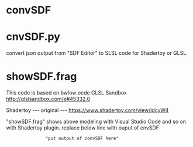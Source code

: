# convSDF

# cnvSDF.py

convert json output from "SDF Editor" to SLSL code for Shadertoy or GLSL.




# showSDF.frag

This code is based on bwlow ocde
GLSL Sandbox
http://glslsandbox.com/e#45332.0

Shadertoy --- original ---
https://www.shadertoy.com/view/ldcyW4

"showSDF.frag" shows above modeling with Visual Studio Code and so on  with Shadertoy plugin.
replace below line with ouput of cnvSDF


                   "put output of convSDF here"                                  

